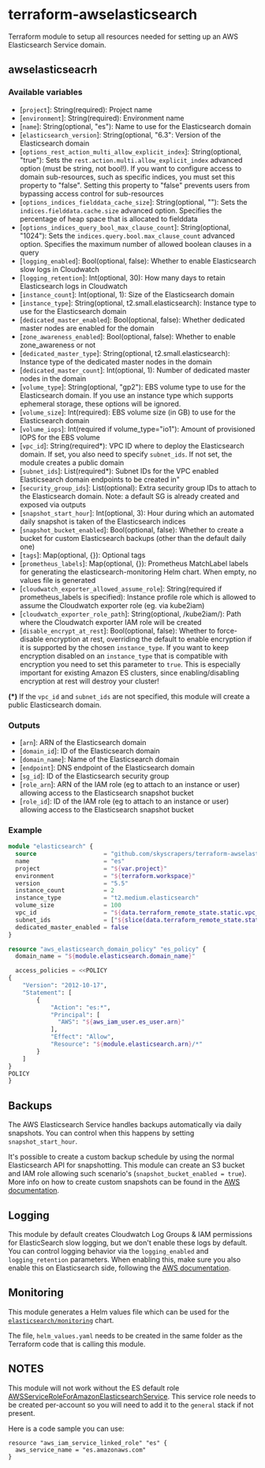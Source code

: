 # terraform-awselasticsearch

Terraform module to setup all resources needed for setting up an AWS Elasticsearch Service domain.

## awselasticseacrh

### Available variables

* [`project`]: String(required): Project name
* [`environment`]: String(required): Environment name
* [`name`]: String(optional, "es"): Name to use for the Elasticsearch domain
* [`elasticsearch_version`]: String(optional, "6.3": Version of the Elasticsearch domain
* [`options_rest_action_multi_allow_explicit_index`]: String(optional, "true"): Sets the `rest.action.multi.allow_explicit_index` advanced option (must be string, not bool!). If you want to configure access to domain sub-resources, such as specific indices, you must set this property to "false". Setting this property to "false" prevents users from bypassing access control for sub-resources
* [`options_indices_fielddata_cache_size`]: String(optional, ""): Sets the `indices.fielddata.cache.size` advanced option. Specifies the percentage of heap space that is allocated to fielddata
* [`options_indices_query_bool_max_clause_count`]: String(optional, "1024"): Sets the `indices.query.bool.max_clause_count` advanced option. Specifies the maximum number of allowed boolean clauses in a query
* [`logging_enabled`]: Bool(optional, false): Whether to enable Elasticsearch slow logs in Cloudwatch
* [`logging_retention`]: Int(optional, 30): How many days to retain Elasticsearch logs in Cloudwatch
* [`instance_count`]: Int(optional, 1): Size of the Elasticsearch domain
* [`instance_type`]: String(optional, t2.small.elasticsearch): Instance type to use for the Elasticsearch domain
* [`dedicated_master_enabled`]: Bool(optional, false): Whether dedicated master nodes are enabled for the domain
* [`zone_awareness_enabled`]: Bool(optional, false): Whether to enable zone_awareness or not
* [`dedicated_master_type`]: String(optional, t2.small.elasticsearch): Instance type of the dedicated master nodes in the domain
* [`dedicated_master_count`]: Int(optional, 1): Number of dedicated master nodes in the domain
* [`volume_type`]: String(optional, "gp2"): EBS volume type to use for the Elasticsearch domain. If you use an instance type which supports ephemeral storage, these options will be ignored.
* [`volume_size`]: Int(required): EBS volume size (in GB) to use for the Elasticsearch domain
* [`volume_iops`]: Int(required if volume_type="io1"): Amount of provisioned IOPS for the EBS volume
* [`vpc_id`]: String(required*): VPC ID where to deploy the Elasticsearch domain. If set, you also need to specify `subnet_ids`. If not set, the module creates a public domain
* [`subnet_ids`]: List(required*): Subnet IDs for the VPC enabled Elasticsearch domain endpoints to be created in"
* [`security_group_ids`]: List(optional): Extra security group IDs to attach to the Elasticsearch domain. Note: a default SG is already created and exposed via outputs
* [`snapshot_start_hour`]: Int(optional, 3): Hour during which an automated daily snapshot is taken of the Elasticsearch indices
* [`snapshot_bucket_enabled`]: Bool(optional, false): Whether to create a bucket for custom Elasticsearch backups (other than the default daily one)
* [`tags`]: Map(optional, {}): Optional tags
* [`prometheus_labels`]: Map(optional, {}): Prometheus MatchLabel labels for generating the elasticsearch-monitoring Helm chart. When empty, no values file is generated
* [`cloudwatch_exporter_allowed_assume_role`]: String(required if prometheus_labels is specified): Instance profile role which is allowed to assume the Cloudwatch exporter role (eg. via kube2iam)
* [`cloudwatch_exporter_role_path`]: String(optional, /kube2iam/): Path where the Cloudwatch exporter IAM role will be created
* [`disable_encrypt_at_rest`]: Bool(optional, false): Whether to force-disable encryption at rest, overriding the default to enable encryption if it is supported by the chosen `instance_type`. If you want to keep encryption disabled on an `instance_type` that is compatible with encryption you need to set this parameter to `true`. This is especially important for existing Amazon ES clusters, since enabling/disabling encryption at rest will destroy your cluster!

**(*)** If the `vpc_id` and `subnet_ids` are not specified, this module will create a public Elasticsearch domain.

### Outputs

* [`arn`]: ARN of the Elasticsearch domain
* [`domain_id`]: ID of the Elasticsearch domain
* [`domain_name`]: Name of the Elasticsearch domain
* [`endpoint`]: DNS endpoint of the Elasticsearch domain
* [`sg_id`]: ID of the Elasticsearch security group
* [`role_arn`]: ARN of the IAM role (eg to attach to an instance or user) allowing access to the Elasticsearch snapshot bucket
* [`role_id`]: ID of the IAM role (eg to attach to an instance or user) allowing access to the Elasticsearch snapshot bucket

### Example

```terraform
module "elasticsearch" {
  source                   = "github.com/skyscrapers/terraform-awselasticsearch?ref=2.0"
  name                     = "es"
  project                  = "${var.project}"
  environment              = "${terraform.workspace}"
  version                  = "5.5"
  instance_count           = 2
  instance_type            = "t2.medium.elasticsearch"
  volume_size              = 100
  vpc_id                   = "${data.terraform_remote_state.static.vpc_id}"
  subnet_ids               = ["${slice(data.terraform_remote_state.static.db_subnets,0,var.es_instance_count)}"]
  dedicated_master_enabled = false
}

resource "aws_elasticsearch_domain_policy" "es_policy" {
  domain_name = "${module.elasticsearch.domain_name}"

  access_policies = <<POLICY
{
    "Version": "2012-10-17",
    "Statement": [
        {
            "Action": "es:*",
            "Principal": [
              "AWS": "${aws_iam_user.es_user.arn}"
            ],
            "Effect": "Allow",
            "Resource": "${module.elasticsearch.arn}/*"
        }
    ]
}
POLICY
}
```

## Backups

The AWS Elasticsearch Service handles backups automatically via daily snapshots. You can control when this happens by setting `snapshot_start_hour`.

It's possible to create a custom backup schedule by using the normal Elasticsearch API for snapshotting. This module can create an S3 bucket and IAM role allowing such scenario's (`snapshot_bucket_enabled = true`). More info on how to create custom snapshots can be found in the [AWS documentation](https://docs.aws.amazon.com/elasticsearch-service/latest/developerguide/es-managedomains-snapshots.html).

## Logging

This module by default creates Cloudwatch Log Groups & IAM permissions for ElasticSearch slow logging, but we don't enable these logs by default. You can control logging behavior via the `logging_enabled` and `logging_retention` parameters. When enabling this, make sure you also enable this on Elasticsearch side, following the [AWS documentation](https://docs.aws.amazon.com/elasticsearch-service/latest/developerguide/es-createupdatedomains.html#es-createdomain-configure-slow-logs).

## Monitoring

This module generates a Helm values file which can be used for the [`elasticsearch/monitoring`](https://github.com/skyscrapers/charts/elasticsearch-monitoring) chart.

The file, `helm_values.yaml` needs to be created in the same folder as the Terraform code that is calling this module.

## NOTES

This module will not work without the ES default role [AWSServiceRoleForAmazonElasticsearchService](https://docs.aws.amazon.com/elasticsearch-service/latest/developerguide/slr-es.html). This service role needs to be created per-account so you will need to add it to the `general` stack if not present. 

Here is a code sample you can use:
```
resource "aws_iam_service_linked_role" "es" {
  aws_service_name = "es.amazonaws.com"
}
```
